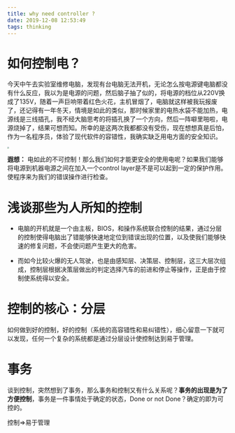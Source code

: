 ```yaml
---
title: why need controller ?
date: 2019-12-08 12:53:49
tags: thinking
---
```


# 如何控制电？

​			今天中午去实验室维修电脑，发现有台电脑无法开机，无论怎么按电源键电脑都没有什么反应，我以为是电源的问题，然后脑子抽了似的，将电源的档位从220V换成了135V，随着一声巨响带着红色火花，主机冒烟了，电脑就这样被我玩报废了，还记得有一年冬天，情境是如此的类似，那时候家里的电热水袋不能加热，电源线是三线插孔，我不经大脑思考的将插孔换了一个方向，然后一阵噼里啪啦，电源烧掉了，结果可想而知。所幸的是这两次我都都没有受伤，现在想想真是后怕，作为一名程序员，体验了现代软件的容错性，我确实缺乏用电方面的安全知识。

<img src="D:\blog\study blog\program\blog\themes\stun\source\assets\img\插头.jpg" style="zoom:25%;" />

**遐想：** 电如此的不可控制！那么我们如何才能更安全的使用电呢？如果我们能够将电源到机器电源之间在加入一个control layer是不是可以起到一定的保护作用。使程序来为我们的错误操作进行检查。

# 浅谈那些为人所知的控制

- 电脑的开机就是一个由主板，BIOS，和操作系统联合控制的结果，通过分层的控制使得电脑出了错能够快速地定位到错误出现的位置，以及使我们能够快速的修复问题，不会使问题产生更大的危害。



- 而如今比较火爆的无人驾驶，也是由感知层、决策层、控制层，这三大层次组成，控制层根据决策层做出的判定选择汽车的前进和停止等操作，正是由于控制使系统得以安全。

# 控制的核心：分层

​          如何做到好的控制，好的控制（系统的高容错性和易纠错性），细心留意一下就可以发现，任何一个复杂的系统都是通过分层设计使控制达到易于管理。

# 事务

​            谈到控制，突然想到了事务，那么事务和控制又有什么关系呢？**事务的出现是为了方便控制**，事务是一件事情处于确定的状态，Done or not Done？确定的即为可控的。



控制=>易于管理

